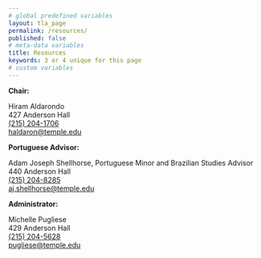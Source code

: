 ```yaml
---
# global predefined variables
layout: tla_page
permalink: /resources/
published: false
# meta-data variables
title: Resources
keywords: 3 or 4 unique for this page
# custom variables
---
```


**Chair:**

Hiram Aldarondo<br>
427 Anderson Hall<br>
[(215) 204-1706](tel:2152041706)<br>
[haldaron@temple.edu](mailto:haldaron@temple.edu)<br>

**Portuguese Advisor:**

Adam Joseph Shellhorse, Portuguese Minor and Brazilian Studies Advisor<br>
440 Anderson Hall<br>
[(215) 204-8285](tel:2152048285)<br>
[aj.shellhorse@temple.edu](mailto:aj.shellhorse@temple.edu)<br>

**Administrator:**

Michelle Pugliese<br>
429 Anderson Hall<br>
[(215) 204-5628](tel:2152045628)<br>
[pugliese@temple.edu](mailto:pugliese@temple.edu)<br>
